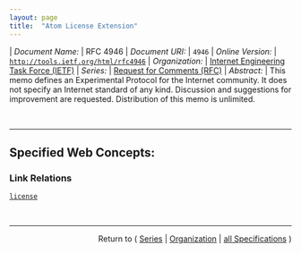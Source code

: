 ```yaml
---
layout: page
title:  "Atom License Extension"
---
```


| *Document Name:* | RFC 4946
| *Document URI:* | `4946`
| *Online Version:* | [`http://tools.ietf.org/html/rfc4946`](http://tools.ietf.org/html/rfc4946)
| *Organization:* | [Internet Engineering Task Force (IETF)](..  "List of specification series by this organization")
| *Series:* | [Request for Comments (RFC)](.  "List of specifications in this series")
| *Abstract:* | This memo defines an Experimental Protocol for the Internet community. It does not specify an Internet standard of any kind. Discussion and suggestions for improvement are requested. Distribution of this memo is unlimited.

<br/>
<hr/>

## Specified Web Concepts:

### Link Relations

[`license`](/concepts/link-relation/license "The &#34;license&#34; link relation can be used to associate licenses with a feed or entry. Feeds and entries can be dual-licensed by including multiple &#34;license&#34; link relations specifying different href attribute values. If multiple &#34;license&#34; link relations are specified, each SHOULD contain a title attribute specifying a human-readable label for the license.")



<br/>
<hr/>

<p style="text-align: right">Return to ( <a href="./">Series</a> | <a href="../">Organization</a> | <a href="../../">all Specifications</a> )</p>